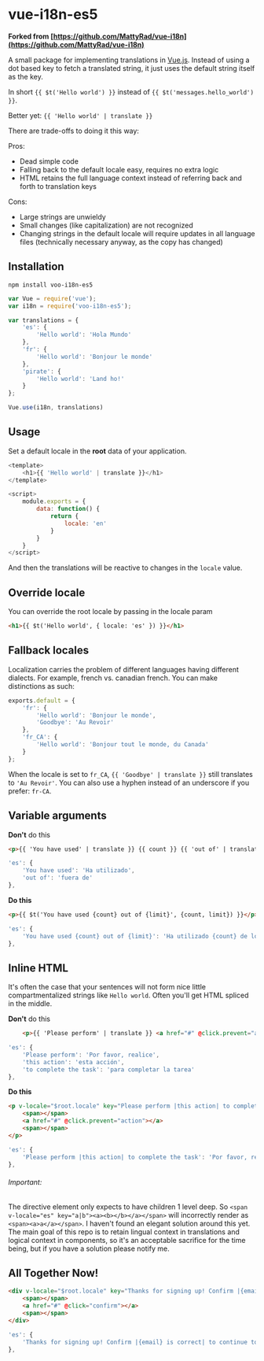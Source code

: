 # vue-i18n-es5

**Forked from [https://github.com/MattyRad/vue-i18n](https://github.com/MattyRad/vue-i18n)**

A small package for implementing translations in [Vue.js](http://vuejs.org/). Instead of using a dot based key to fetch a translated string, it just uses the default string itself as the key.

In short `{{ $t('Hello world') }}` instead of `{{ $t('messages.hello_world') }}`.

Better yet: `{{ 'Hello world' | translate }}`

There are trade-offs to doing it this way:

Pros:
- Dead simple code
- Falling back to the default locale easy, requires no extra logic
- HTML retains the full language context instead of referring back and forth to translation keys

Cons:
- Large strings are unwieldy
- Small changes (like capitalization) are not recognized
- Changing strings in the default locale will require updates in all language files (technically necessary anyway, as the copy has changed)

## Installation

`npm install voo-i18n-es5`

```javascript
var Vue = require('vue');
var i18n = require('voo-i18n-es5');

var translations = {
	'es': {
		'Hello world': 'Hola Mundo'
	},
	'fr': {
		'Hello world': 'Bonjour le monde'
	},
	'pirate': {
		'Hello world': 'Land ho!'
	}
};

Vue.use(i18n, translations)
```

## Usage

Set a default locale in the __root__ data of your application.

```javascript
<template>
	<h1>{{ 'Hello world' | translate }}</h1>
</template>

<script>
    module.exports = {
        data: function() {
            return {
                locale: 'en'
            }
        }
    }
</script>
```

And then the translations will be reactive to changes in the `locale` value.

## Override locale

You can override the root locale by passing in the locale param

```html
<h1>{{ $t('Hello world', { locale: 'es' }) }}</h1>
```

## Fallback locales

Localization carries the problem of different languages having different dialects. For example, french vs. canadian french. You can make distinctions as such:

```javascript
exports.default = {
    'fr': {
        'Hello world': 'Bonjour le monde',
        'Goodbye': 'Au Revoir'
    },
    'fr_CA': {
        'Hello world': 'Bonjour tout le monde, du Canada'
    }
};
```

When the locale is set to `fr_CA`, `{{ 'Goodbye' | translate }}` still translates to `'Au Revoir'`. You can also use a hyphen instead of an underscore if you prefer: `fr-CA`.

## Variable arguments

__Don't__ do this
```html
<p>{{ 'You have used' | translate }} {{ count }} {{ 'out of' | translate }} {{ limit }}</p>
```

```javascript
'es': {
	'You have used': 'Ha utilizado',
	'out of': 'fuera de'
},
```

__Do this__
```html
<p>{{ $t('You have used {count} out of {limit}', {count, limit}) }}</p>
```

```javascript
'es': {
	'You have used {count} out of {limit}': 'Ha utilizado {count} de los {limit}'
},
```

## Inline HTML

It's often the case that your sentences will not form nice little compartmentalized strings like `Hello world`. Often you'll get HTML spliced in the middle.

__Don't__ do this
```html
    <p>{{ 'Please perform' | translate }} <a href="#" @click.prevent="action">{{ 'this action' | translate }}</a> {{ 'to complete the task' | translate }}</p>
```

```javascript
'es': {
	'Please perform': 'Por favor, realice',
	'this action': 'esta acción',
	'to complete the task': 'para completar la tarea'
},
```

__Do this__
```html
<p v-locale="$root.locale" key="Please perform |this action| to complete the task">
    <span></span>
    <a href="#" @click.prevent="action"></a>
    <span></span>
</p>
```
```javascript
'es': {
	'Please perform |this action| to complete the task': 'Por favor, realice |esta acción| para completar la tarea'
},
```
###### Important:

The directive element only expects to have children 1 level deep. So `<span v-locale="es" key="a|b"><a><b></b></a></span>` will incorrectly render as `<span><a>a</a></span>`. I haven't found an elegant solution around this yet. The main goal of this repo is to retain lingual context in translations and logical context in components, so it's an acceptable sacrifice for the time being, but if you have a solution please notify me.

## All Together Now!
```html
<div v-locale="$root.locale" key="Thanks for signing up! Confirm |{email} is correct| to continue to the site." :replace="{ email: email }">
    <span></span>
    <a href="#" @click="confirm"></a>
    <span></span>
</div>
```

```javascript
'es': {
	'Thanks for signing up! Confirm |{email} is correct| to continue to the site': 'Gracias por registrarte! Confirmar |{email} es correcta| para continuar al sitio'
},
```